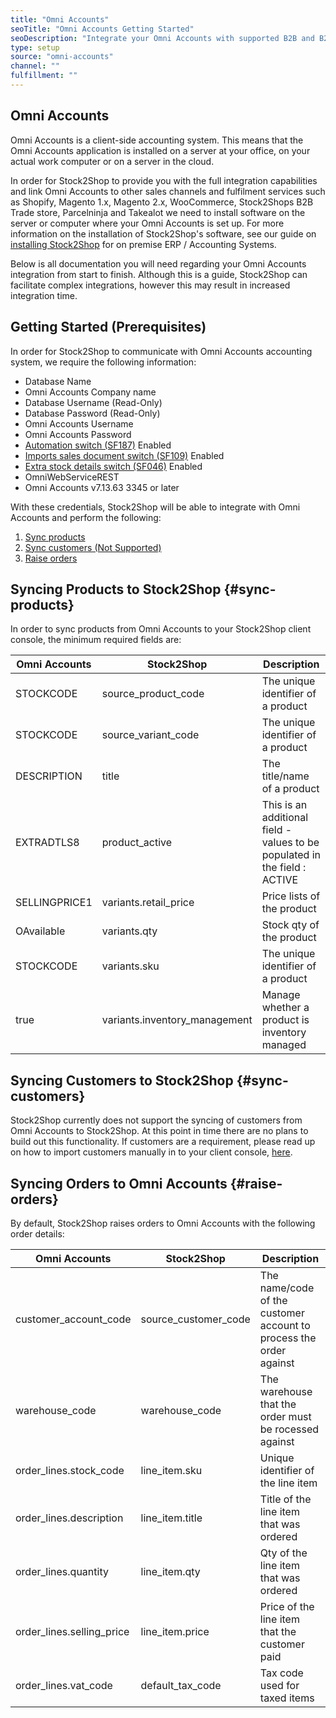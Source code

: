 ```yaml
---
title: "Omni Accounts"
seoTitle: "Omni Accounts Getting Started"
seoDescription: "Integrate your Omni Accounts with supported B2B and B2C Systems through Stock2Shop"
type: setup
source: "omni-accounts"
channel: ""
fulfillment: ""
---
```


## Omni Accounts
Omni Accounts is a client-side accounting system. 
This means that the Omni Accounts application is installed on a 
server at your office, on your actual work computer or on a 
server in the cloud. 

In order for Stock2Shop to provide you with the full integration capabilities and link Omni Accounts
to other sales channels and fulfilment services such as 
Shopify, Magento 1.x, Magento 2.x, WooCommerce, Stock2Shops B2B Trade store, 
Parcelninja and Takealot we need to install software on the server or computer where your Omni Accounts is set up. 
For more information on the installation of Stock2Shop's software, see our guide on [installing Stock2Shop](/help/setup/installing-stock2shop/ "Installing Stock2Shop for on Premise ERP / AAccounting Sysytems") for on premise ERP / Accounting Systems.

Below is all documentation you will need regarding your Omni Accounts integration from start to finish.
Although this is a guide, Stock2Shop can facilitate complex integrations, however this may result in increased integration time.

## Getting Started (Prerequisites)
In order for Stock2Shop to communicate with Omni Accounts accounting system, 
we require the following information:

- Database Name
- Omni Accounts Company name
- Database Username (Read-Only)
- Database Password (Read-Only)
- Omni Accounts Username
- Omni Accounts Password
- [Automation switch (SF187)](https://www.omniaccounts.co.za/switch/omni-automation "Omni Accounts Automation Switch") Enabled
- [Imports sales document switch (SF109)](https://www.omniaccounts.co.za/switch/import-sales-documents "Omni Accounts Import Sales Document Switch") Enabled
- [Extra stock details switch (SF046)](https://www.omniaccounts.co.za/switch/extra-stock-details "Omni Accounts Extra Stock Details Switch") Enabled
- OmniWebServiceREST
- Omni Accounts v7.13.63 3345 or later

With these credentials, Stock2Shop will be able to integrate with 
Omni Accounts and perform the following:

1. [Sync products](#sync-products) 
2. [Sync customers (Not Supported)](#sync-customers) 
3. [Raise orders](#raise-orders) 

## Syncing Products to Stock2Shop {#sync-products}
In order to sync products from Omni Accounts to your Stock2Shop client console, 
the minimum required fields are:

| Omni Accounts | Stock2Shop                     | Description                                                                                  |
| ------------- | ------------------------------ | -------------------------------------------------------------------------------------------- |
| STOCKCODE     | source_product_code            | The unique identifier of a product                                                           |
| STOCKCODE     | source_variant_code            | The unique identifier of a product                                                           |
| DESCRIPTION   | title                          | The title/name of a product                                                                  |
| EXTRADTLS8    | product_active                 | This is an additional field - values to be populated in the field : ACTIVE | DELETE | IGNORE |
| SELLINGPRICE1 | variants.retail_price          | Price lists of the product                                                                   |
| OAvailable    | variants.qty                   | Stock qty of the product                                                                     |
| STOCKCODE     | variants.sku                   | The unique identifier of a product                                                           |
| true          | variants.inventory_management  | Manage whether a product is inventory managed                                                |

## Syncing Customers to Stock2Shop  {#sync-customers}
Stock2Shop currently does not support the syncing of customers from Omni Accounts to Stock2Shop. 
At this point in time there are no plans to build out this functionality. 
If customers are a requirement, please read up on how to import customers manually in to your client console, [here](/help/how-it-works-customer-import "Manually import customers into Stock2Shop").
 
## Syncing Orders to Omni Accounts {#raise-orders}
By default, Stock2Shop raises orders to Omni Accounts with the following order details:

| Omni Accounts               | Stock2Shop             | Description                                                        |
| --------------------------- | ---------------------- | ------------------------------------------------------------------ |
| customer_account_code       | source_customer_code   | The name/code of the customer account to process the order against |
| warehouse_code              | warehouse_code         | The warehouse that the order must be rocessed against              |
| order_lines.stock_code      | line_item.sku          | Unique identifier of the line item                                 |
| order_lines.description     | line_item.title        | Title of the line item that was ordered                            |
| order_lines.quantity        | line_item.qty          | Qty of the line item that was ordered                              |
| order_lines.selling_price   | line_item.price        | Price of the line item that the customer paid                      |
| order_lines.vat_code        | default_tax_code       | Tax code used for taxed items                                      |
